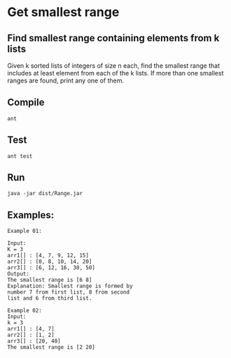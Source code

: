 # Get smallest range

## Find smallest range containing elements from k lists
Given k sorted lists of integers of size n each, find the smallest range that includes at least element from each of the k lists. If more than one smallest ranges are found, print any one of them.

## Compile
`ant`

## Test
`ant test`

## Run
`java -jar dist/Range.jar`

## Examples:
```
Example 01:

Input:
K = 3
arr1[] : [4, 7, 9, 12, 15]
arr2[] : [0, 8, 10, 14, 20]
arr3[] : [6, 12, 16, 30, 50]
Output:
The smallest range is [6 8] 
Explanation: Smallest range is formed by 
number 7 from first list, 8 from second
list and 6 from third list.

Example 02:
Input: 
k = 3
arr1[] : [4, 7]
arr2[] : [1, 2]
arr3[] : [20, 40]
The smallest range is [2 20]
```
